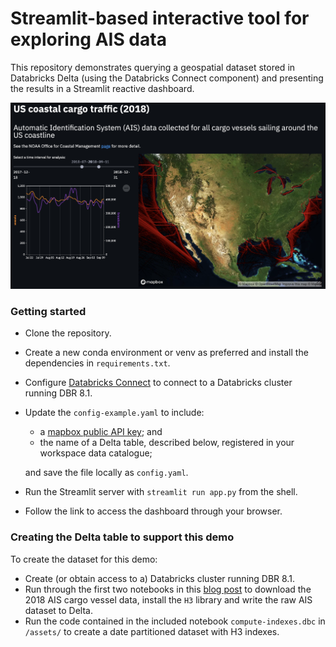 # Streamlit-based interactive tool for exploring AIS data
This repository demonstrates querying a geospatial dataset stored in Databricks Delta (using the Databricks Connect component) and presenting the results in a Streamlit reactive dashboard.

![](./assets/screenshot.png)

### Getting started
- Clone the repository.
- Create a new conda environment or venv as preferred and install the dependencies in `requirements.txt`.
- Configure [Databricks Connect](https://docs.databricks.com/dev-tools/databricks-connect.html) to connect to a Databricks cluster running DBR 8.1.
- Update the `config-example.yaml` to include:
  - a [mapbox public API key](https://account.mapbox.com/auth/signup/); and 
  - the name of a Delta table, described below, registered in your workspace data catalogue;

  and save the file locally as `config.yaml`.
- Run the Streamlit server with `streamlit run app.py` from the shell.
- Follow the link to access the dashboard through your browser.

### Creating the Delta table to support this demo
To create the dataset for this demo:
- Create (or obtain access to a) Databricks cluster running DBR 8.1.
- Run through the first two notebooks in this [blog post](https://databricks.com/blog/2020/11/11/leveraging-esg-data-to-operationalize-sustainability.html) to download the 2018 AIS cargo vessel data, install the `H3` library and write the raw AIS dataset to Delta.
- Run the code contained in the included notebook `compute-indexes.dbc` in `/assets/` to create a date partitioned dataset with H3 indexes.
